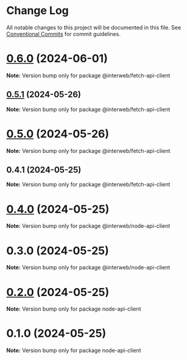 # Change Log

All notable changes to this project will be documented in this file.
See [Conventional Commits](https://conventionalcommits.org) for commit guidelines.

# [0.6.0](https://github.com/cosmology-tech/schema-typescript/compare/@interweb/fetch-api-client@0.5.1...@interweb/fetch-api-client@0.6.0) (2024-06-01)

**Note:** Version bump only for package @interweb/fetch-api-client





## [0.5.1](https://github.com/cosmology-tech/schema-typescript/compare/@interweb/fetch-api-client@0.5.0...@interweb/fetch-api-client@0.5.1) (2024-05-26)

**Note:** Version bump only for package @interweb/fetch-api-client





# [0.5.0](https://github.com/cosmology-tech/schema-typescript/compare/@interweb/fetch-api-client@0.4.1...@interweb/fetch-api-client@0.5.0) (2024-05-26)

**Note:** Version bump only for package @interweb/fetch-api-client





## 0.4.1 (2024-05-25)

**Note:** Version bump only for package @interweb/fetch-api-client





# [0.4.0](https://github.com/cosmology-tech/schema-typescript/compare/@interweb/node-api-client@0.3.0...@interweb/node-api-client@0.4.0) (2024-05-25)

**Note:** Version bump only for package @interweb/node-api-client





# 0.3.0 (2024-05-25)

**Note:** Version bump only for package @interweb/node-api-client





# [0.2.0](https://github.com/cosmology-tech/schema-typescript/compare/node-api-client@0.1.0...node-api-client@0.2.0) (2024-05-25)

**Note:** Version bump only for package node-api-client





# 0.1.0 (2024-05-25)

**Note:** Version bump only for package node-api-client
